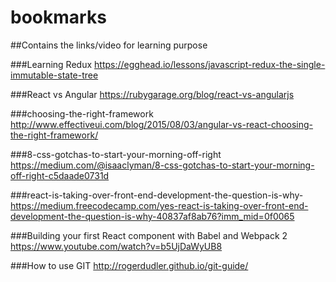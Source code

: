 # bookmarks

##Contains the links/video for learning purpose

###Learning Redux
https://egghead.io/lessons/javascript-redux-the-single-immutable-state-tree

###React vs Angular
https://rubygarage.org/blog/react-vs-angularjs

###choosing-the-right-framework
http://www.effectiveui.com/blog/2015/08/03/angular-vs-react-choosing-the-right-framework/

###8-css-gotchas-to-start-your-morning-off-right
https://medium.com/@isaaclyman/8-css-gotchas-to-start-your-morning-off-right-c5daade0731d


###react-is-taking-over-front-end-development-the-question-is-why-
https://medium.freecodecamp.com/yes-react-is-taking-over-front-end-development-the-question-is-why-40837af8ab76?imm_mid=0f0065

###Building your first React component with Babel and Webpack 2
https://www.youtube.com/watch?v=b5UjDaWyUB8


###How to use GIT
http://rogerdudler.github.io/git-guide/
